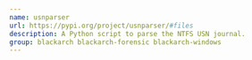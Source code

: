 ```yaml
---
name: usnparser
url: https://pypi.org/project/usnparser/#files
description: A Python script to parse the NTFS USN journal.
group: blackarch blackarch-forensic blackarch-windows
---
```

